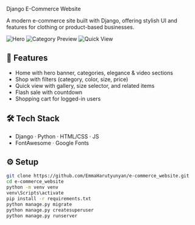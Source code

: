 Django E-Commerce Website

A modern e-commerce site built with Django, offering stylish UI and features for clothing or product-based businesses.

![Hero](https://github.com/user-attachments/assets/39afaa10-6097-4b31-b01e-79523ebabfb0)
![Category Preview](https://github.com/user-attachments/assets/b2beb42d-8cfe-4ece-9534-7099ee78d4f2)
![Quick View](https://github.com/user-attachments/assets/5fc16649-143a-4d95-a7ec-b28c5e8ea735)

## 🚀 Features

- Home with hero banner, categories, elegance & video sections
- Shop with filters (category, color, size, price)
- Quick view with gallery, size selector, and related items
- Flash sale with countdown
- Shopping cart for logged-in users

## 🛠️ Tech Stack

- Django · Python · HTML/CSS · JS
- FontAwesome · Google Fonts

## ⚙️ Setup

```bash
git clone https://github.com/EmmaHarutyunyan/e-commerce_website.git
cd e-commerce_website
python -m venv venv
venv\Scripts\activate
pip install -r requirements.txt
python manage.py migrate
python manage.py createsuperuser
python manage.py runserver

```
